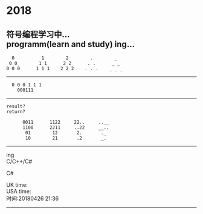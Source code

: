 # 2018

符号编程学习中... </Br>
programm(learn and study) ing...</Br>
-----------------------------------------------------------------------------

      0          1        2        .        _
     0 0        1 1      2 2      . .      _ _
    0 0 0      1 1 1    2 2 2    . . .    _ _ _
 
-----------------------------------------------------------------------------        
      
      0 0 0 1 1 1    
        000111            
           
-----------------------------------------------------------------------------           
    result?
    return?
    
          0011      1122     22..     ..__
          1100      2211     ..22     __..
           01        12       2.       ._
           10        21       .2       _.

-----------------------------------------------------------------------------








ing </Br>
C/C++/C#</Br>

C#</Br>


UK time:                       </Br>
USA time:                      </Br>
时间:20180426 21:36             </Br>


---------------------------------------
